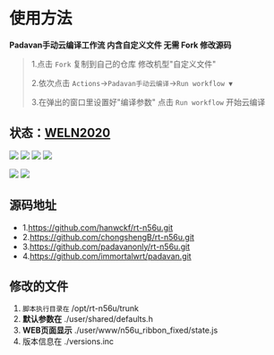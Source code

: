 # 使用方法

**Padavan手动云编译工作流 内含自定义文件 无需 Fork 修改源码**

>1.点击 `Fork` 复制到自己的仓库 修改机型"自定义文件"
>
>2.依次点击 `Actions`→`Padavan手动云编译`→`Run workflow ▼`
>
>3.在弹出的窗口里设置好"编译参数" 点击 `Run workflow` 开始云编译

## 状态：[WELN2020](https://github.com/weln2020/manual-action-padavan)


[![](https://img.shields.io/github/downloads/weln2020/manual-action-padavan/total?label=下载量)](https://github.com/weln2020)
[![](https://img.shields.io/github/stars/weln2020/manual-action-padavan?label=加星量)](https://github.com/weln2020?tab=stars)
[![](https://img.shields.io/github/repo-size/weln2020/manual-action-padavan?label=库大小)](https://github.com/weln2020/manual-action-padavan)
[![](https://img.shields.io/github/last-commit/weln2020/manual-action-padavan?label=源码更新)](https://github.com/weln2020/manual-action-padavan/blob/main/.github/workflows/Padavan.yml)

[![](https://github.com/weln2020/manual-action-padavan/actions/workflows/Padavan.yml/badge.svg)](https://github.com/weln2020/manual-action-padavan/actions/workflows/Padavan.yml)
[![](https://img.shields.io/github/v/release/weln2020/manual-action-padavan?label=编译日期)](https://github.com/weln2020/manual-action-padavan/releases)

## 源码地址

- 1.https://github.com/hanwckf/rt-n56u.git
- 2.https://github.com/chongshengB/rt-n56u.git
- 3.https://github.com/padavanonly/rt-n56u.git
- 4.https://github.com/immortalwrt/padavan.git

## 修改的文件

1. ``脚本执行目录在`` /opt/rt-n56u/trunk
2. **默认参数在** ./user/shared/defaults.h
3. **WEB页面显示** ./user/www/n56u_ribbon_fixed/state.js
4. 版本信息在 ./versions.inc
